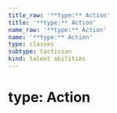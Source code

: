 ```yaml
---
title_raw: '**type:** Action'
title: '**type:** Action'
name_raw: '**type:** Action'
name: '**type:** Action'
type: classes
subtype: tactician
kind: talent abilities
---
```


# **type:** Action
